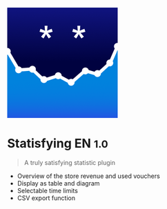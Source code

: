 <!-- _coverpage.md (en) -->

![logo](/_media/Statisfying.png)

# Statisfying EN <small>1.0</small>

> A truly satisfying statistic plugin

- Overview of the store revenue and used vouchers
- Display as table and diagram
- Selectable time limits
- CSV export function